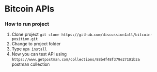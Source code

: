 # Bitcoin APIs

### How to run project
1. Clone project `git clone https://github.com/discussion4all/bitcoin-position.git`
2. Change to project folder
3. Type `npm install`
4. Now you can test API using `https://www.getpostman.com/collections/88b4f48f379e27101b2a`  postman collection